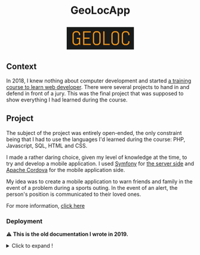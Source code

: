 # <p align="center">GeoLocApp</p>

<div align="center">
  <img src="/assets/geoloc_logo.png" alt="logo" style="height: 60px;"/>
</div>

## Context

In 2018, I knew nothing about computer development and started [a training course to learn web developer](https://openclassrooms.com/fr/paths/48-developpeur-web-junior). There were several projects to hand in and defend in front of a jury. This was the final project that was supposed to show everything I had learned during the course.


## Project

The subject of the project was entirely open-ended, the only constraint being that I had to use the languages I'd learned during the course: PHP, Javascript, SQL, HTML and CSS.

I made a rather daring choice, given my level of knowledge at the time, to try and develop a mobile application. I used [Symfony](https://symfony.com/) for [the server side](https://github.com/vlagache/GeoLocServer) and [Apache Cordova](https://cordova.apache.org/) for the mobile application side.

My idea was to create a mobile application to warn friends and family in the event of a problem during a sports outing. In the event of an alert, the person's position is communicated to their loved ones.

For more information, [click here](https://github.com/vlagache/GeoLocServer)

### Deployment

⚠️ **This is the old documentation I wrote in 2019.**

<details>
  <summary>Click to expand !</summary>

  Installing the files required to develop a Cordova Android application : https://cordova.apache.org/docs/en/latest/guide/platforms/android/index.html#requirements-and-support  
  Installing the Cordova CLI : https://cordova.apache.org/docs/en/latest/guide/cli/index.html

  ```
  git clone https://github.com/vlagache/GeoLocApp.git
  ```

  Create a Firebase project & add the google-services.json configuration file to the project root (https://firebase.google.com/docs/android/setup)

  ```
  cordova platform add android
  cordova build android
  ```
  the .apk file for installing the application on your mobile can be found here : `\platforms\android\app\build\outputs\apk\debug`

  ### Splash Screen

  `cordova build android` adds splash screens by default in `platforms\android\app\src\main\res`

  to add a custom splashscreen and overwrite the default ones : create a .png file in `res/screen/android/img.png` and  modify `config.xml`

  ```
    <platform name="android">
        <allow-intent href="market:*" />
        <splash src="res/screen/android/customSplashScreen.png"/>
    </platform>
  ```

</details>
